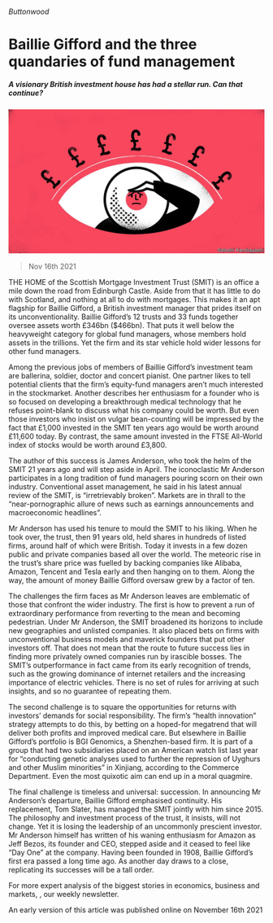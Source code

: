 ###### Buttonwood

# Baillie Gifford and the three quandaries of fund management 

##### A visionary British investment house has had a stellar run. Can that continue? 

![image](images/20211120_fnd001.jpg) 

> Nov 16th 2021 

THE HOME of the Scottish Mortgage Investment Trust (SMIT) is an office a mile down the road from Edinburgh Castle. Aside from that it has little to do with Scotland, and nothing at all to do with mortgages. This makes it an apt flagship for Baillie Gifford, a British investment manager that prides itself on its unconventionality. Baillie Gifford’s 12 trusts and 33 funds together oversee assets worth £346bn ($466bn). That puts it well below the heavyweight category for global fund managers, whose members hold assets in the trillions. Yet the firm and its star vehicle hold wider lessons for other fund managers.

Among the previous jobs of members of Baillie Gifford’s investment team are ballerina, soldier, doctor and concert pianist. One partner likes to tell potential clients that the firm’s equity-fund managers aren’t much interested in the stockmarket. Another describes her enthusiasm for a founder who is so focused on developing a breakthrough medical technology that he refuses point-blank to discuss what his company could be worth. But even those investors who insist on vulgar bean-counting will be impressed by the fact that £1,000 invested in the SMIT ten years ago would be worth around £11,600 today. By contrast, the same amount invested in the FTSE All-World index of stocks would be worth around £3,800.


The author of this success is James Anderson, who took the helm of the SMIT 21 years ago and will step aside in April. The iconoclastic Mr Anderson participates in a long tradition of fund managers pouring scorn on their own industry. Conventional asset management, he said in his latest annual review of the SMIT, is “irretrievably broken”. Markets are in thrall to the “near-pornographic allure of news such as earnings announcements and macroeconomic headlines”.

Mr Anderson has used his tenure to mould the SMIT to his liking. When he took over, the trust, then 91 years old, held shares in hundreds of listed firms, around half of which were British. Today it invests in a few dozen public and private companies based all over the world. The meteoric rise in the trust’s share price was fuelled by backing companies like Alibaba, Amazon, Tencent and Tesla early and then hanging on to them. Along the way, the amount of money Baillie Gifford oversaw grew by a factor of ten.

The challenges the firm faces as Mr Anderson leaves are emblematic of those that confront the wider industry. The first is how to prevent a run of extraordinary performance from reverting to the mean and becoming pedestrian. Under Mr Anderson, the SMIT broadened its horizons to include new geographies and unlisted companies. It also placed bets on firms with unconventional business models and maverick founders that put other investors off. That does not mean that the route to future success lies in finding more privately owned companies run by irascible bosses. The SMIT’s outperformance in fact came from its early recognition of trends, such as the growing dominance of internet retailers and the increasing importance of electric vehicles. There is no set of rules for arriving at such insights, and so no guarantee of repeating them.

The second challenge is to square the opportunities for returns with investors’ demands for social responsibility. The firm’s “health innovation” strategy attempts to do this, by betting on a hoped-for megatrend that will deliver both profits and improved medical care. But elsewhere in Baillie Gifford’s portfolio is BGI Genomics, a Shenzhen-based firm. It is part of a group that had two subsidiaries placed on an American watch list last year for “conducting genetic analyses used to further the repression of Uyghurs and other Muslim minorities” in Xinjiang, according to the Commerce Department. Even the most quixotic aim can end up in a moral quagmire.

The final challenge is timeless and universal: succession. In announcing Mr Anderson’s departure, Baillie Gifford emphasised continuity. His replacement, Tom Slater, has managed the SMIT jointly with him since 2015. The philosophy and investment process of the trust, it insists, will not change. Yet it is losing the leadership of an uncommonly prescient investor. Mr Anderson himself has written of his waning enthusiasm for Amazon as Jeff Bezos, its founder and CEO, stepped aside and it ceased to feel like “Day One” at the company. Having been founded in 1908, Baillie Gifford’s first era passed a long time ago. As another day draws to a close, replicating its successes will be a tall order.

For more expert analysis of the biggest stories in economics, business and markets, , our weekly newsletter.

An early version of this article was published online on November 16th 2021

